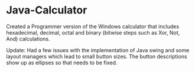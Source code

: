 # Java-Calculator
Created a Programmer version of the Windows calculator that includes hexadecimal, decimal, octal and binary (bitwise steps such as Xor, Not, And) calculations.  

Update: Had a few issues with the implementation of Java swing and some layout managers which lead to small button sizes. The button descriptions show up as ellipses so that needs to be fixed. 
